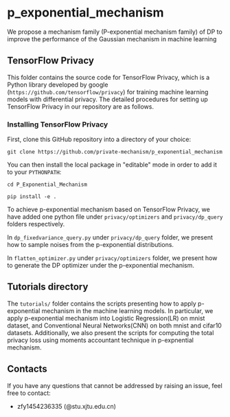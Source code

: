 # p_exponential_mechanism
We propose a mechanism family (P-exponential mechanism family) of DP to improve the performance of 
the Gaussian mechanism in machine learning

## TensorFlow Privacy
This folder contains the source code for TensorFlow Privacy, which is a Python
library developed by google (`https://github.com/tensorflow/privacy`) for training machine learning models with differential privacy. 
The detailed procedures for setting up TensorFlow Privacy in our repository are as follows.

### Installing TensorFlow Privacy
First, clone this GitHub repository into a directory of your choice:

`git clone https://github.com/private-mechanism/p_exponential_mechanism`

You can then install the local package in "editable" mode in order to add it to your `PYTHONPATH`:

`cd P_Exponential_Mechanism`

`pip install -e .`

To achieve p-exponential mechanism based on TensorFlow Privacy, we have added one
python file under `privacy/optimizers` and `privacy/dp_query` folders respectively. 

In `dp_fixedvariance_query.py` under `privacy/dp_query` folder, we present how to 
sample noises from the p-exponential distributions.

In `flatten_optimizer.py` under `privacy/optimizers` folder, we present how to generate 
the DP optimizer under the p-exponential mechanism.


## Tutorials directory

The `tutorials/` folder contains the scripts presenting how to apply p-exponential 
mechanism in the machine learning models. In particular, we apply p-exponential 
mechanism into Logistic Regression(LR) on mnist dataset, and Conventional Neural Networks(CNN) on 
both mnist and cifar10 datasets. Additionally, we also present the scripts for 
computing the total privacy loss using moments accountant technique in p-expnential mechanism.

## Contacts

If you have any questions that cannot be addressed by raising an issue, feel
free to contact:

* zfy1454236335 (@stu.xjtu.edu.cn)

